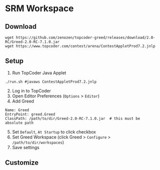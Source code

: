 # SRM Workspace

## Download

```
wget https://github.com/zenozen/topcoder-greed/releases/download/2.0-RC/Greed-2.0-RC-7.1.0.jar
wget https://www.topcoder.com/contest/arena/ContestAppletProd7.2.jnlp
```

## Setup

1. Run TopCoder Java Applet

```
./run.sh #javaws ContestAppletProd7.2.jnlp
```

2. Log in to TopCoder
3. Open Editor Preferences (`Options` > `Editor`)
4. Add Greed
```
Name: Greed
EntryPoint: greed.Greed
ClassPath: /path/to/dir/Greed-2.0-RC-7.1.0.jar  # this must be absolute path
```

5. Set `Default`, `At Startup` to click checkbox
6. Set Greed Workspace (click Greed > `Configure` > `/path/to/dir/workspaces`)
7. Save settings

## Customize
